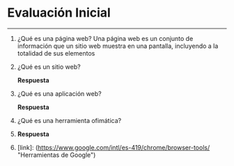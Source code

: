 
# Evaluación Inicial 
________________________________________

1. ¿Qué es una página web? 
    Una página web es un conjunto de información que un sitio web muestra en una pantalla, incluyendo a la totalidad de sus elementos 
2. ¿Qué es un sitio web?

    __Respuesta__

3. ¿Qué es una aplicación web?
   
    __Respuesta__

4. ¿Qué es una herramienta ofimática? 
   
5. 
    __Respuesta__

6.  [link]: (https://www.google.com/intl/es-419/chrome/browser-tools/ "Herramientas de Google")